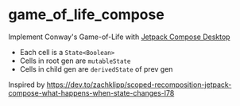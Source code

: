 # game_of_life_compose
Implement Conway's Game-of-Life with [Jetpack Compose Desktop]([url](https://www.jetbrains.com/lp/compose-desktop/))
- Each cell is a `State<Boolean>`
- Cells in root gen are `mutableState`
- Cells in child gen are `derivedState` of prev gen

Inspired by https://dev.to/zachklipp/scoped-recomposition-jetpack-compose-what-happens-when-state-changes-l78
